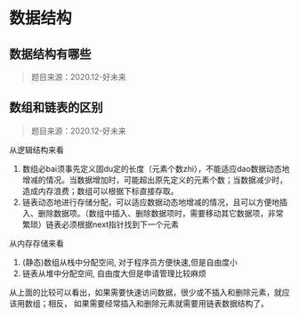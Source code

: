 # 数据结构

## 数据结构有哪些

> 题目来源：2020.12-好未来

## 数组和链表的区别

> 题目来源：2020.12-好未来

从逻辑结构来看

1. 数组必bai须事先定义固du定的长度（元素个数zhi），不能适应dao数据动态地增减的情况。当数据增加时，可能超出原先定义的元素个数；当数据减少时，造成内存浪费；数组可以根据下标直接存取。
2. 链表动态地进行存储分配，可以适应数据动态地增减的情况，且可以方便地插入、删除数据项。（数组中插入、删除数据项时，需要移动其它数据项，非常繁琐）链表必须根据next指针找到下一个元素

从内存存储来看

1. (静态)数组从栈中分配空间, 对于程序员方便快速,但是自由度小
2. 链表从堆中分配空间, 自由度大但是申请管理比较麻烦

从上面的比较可以看出，如果需要快速访问数据，很少或不插入和删除元素，就应该用数组；相反， 如果需要经常插入和删除元素就需要用链表数据结构了。

